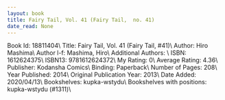 ```yaml
---
layout: book
title: Fairy Tail, Vol. 41 (Fairy Tail,  no. 41)
date_read: None
---
```


Book Id: 18811404\ 
Title: Fairy Tail, Vol. 41 (Fairy Tail, #41)\ 
Author: Hiro Mashima\ 
Author l-f: Mashima, Hiro\ 
Additional Authors: \ 
ISBN: 1612624375\ 
ISBN13: 9781612624372\ 
My Rating: 0\ 
Average Rating: 4.36\ 
Publisher: Kodansha Comics\ 
Binding: Paperback\ 
Number of Pages: 208\ 
Year Published: 2014\ 
Original Publication Year: 2013\ 
Date Added: 2020/04/13\ 
Bookshelves: kupka-wstydu\ 
Bookshelves with positions: kupka-wstydu (#1311)\ 


